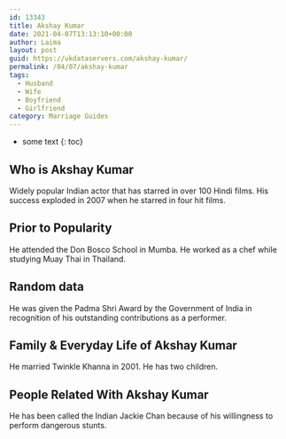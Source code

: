 ```yaml
---
id: 13343
title: Akshay Kumar
date: 2021-04-07T13:13:10+00:00
author: Laima
layout: post
guid: https://ukdataservers.com/akshay-kumar/
permalink: /04/07/akshay-kumar
tags:
  - Husband
  - Wife
  - Boyfriend
  - Girlfriend
category: Marriage Guides
---
```


* some text
{: toc}


## Who is Akshay Kumar
                  
                  
                  
Widely popular Indian actor that has starred in over 100 Hindi films. His success exploded in 2007 when he starred in four hit films.
                  
              
            
              
            
                
                
                
## Prior to Popularity
                  
                  
                  
He attended the Don Bosco School in Mumba. He worked as a chef while studying Muay Thai in Thailand.
                  
              
            
              
            
                
                
                
## Random data
                  
                  
                  
He was given the Padma Shri Award by the Government of India in recognition of his outstanding contributions as a performer.
                  
              
            
              
            
                
                
                
## Family & Everyday Life of Akshay Kumar
                  
                  
                  
He married Twinkle Khanna in 2001. He has two children.
                  
              
            
              
            
                
                
                
## People Related With Akshay Kumar
                  
                  
                  
He has been called the Indian Jackie Chan because of his willingness to perform dangerous stunts.
                  
              
            
              
            
                
              
            
              
              
            
            
              
            
          
          
          